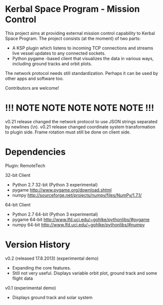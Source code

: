 Kerbal Space Program - Mission Control
==================

This project aims at providing external mission control capability to Kerbal Space Program.
The project consists (at the moment) of two parts: 
* A KSP plugin which listens to incoming TCP connections and streams live vessel updates to any connected sockets.
* Python pygame -based client that visualizes the data in various ways, including ground tracks and orbit plots.

The network protocol needs still standardization. Perhaps it can be used by other apps and software too.

Contributors are welcome!

!!! NOTE NOTE NOTE NOTE NOTE !!!
=================================
v0.21 release changed the network protocol to use JSON strings separated by newlines (\n).
v0.21 release changed coordinate system transformation to plugin side. Frame rotation must still be done on client side.

Dependencies
============

Plugin: RemoteTech

32-bit Client
* Python 2.7 32-bit  (Python 3 experimental)
* pygame http://www.pygame.org/download.shtml
* numpy http://sourceforge.net/projects/numpy/files/NumPy/1.7.1/

64-bit Client
* Python 2.7 64-bit (Python 3 experimental)
* pygame 64-bit http://www.lfd.uci.edu/~gohlke/pythonlibs/#pygame
* numpy 64-bit http://www.lfd.uci.edu/~gohlke/pythonlibs/#numpy


Version History
===============

v0.2 (released 17.8.2013) (experimental demo)
- Expanding the core features.
- Still not very useful. Displays variable orbit plot, ground track and some flight data

v0.1 (experimental demo)

- Displays ground track and solar system